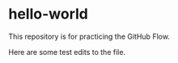 # hello-world
This repository is for practicing the GitHub Flow.

Here are some test edits to the file.
